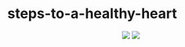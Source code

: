 # steps-to-a-healthy-heart

<p align="center">
  <img src="./images/desktopview">
  <img src="./images/mobileview">
</p>
